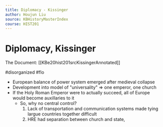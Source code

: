 ```yaml
---
title: Diplomacy - Kissinger
author: Houjun Liu
source: KBHistoryMasterIndex
course: HIST201
---
```


# Diplomacy, Kissinger

The Document: [[KBe20hist201srcKissingerAnnotated]]

#disorganized #flo

* European balance of power system emerged after medieval collapse
* Development into model of "universality" => one emperor, one church
* If the Holy Roman Emperor were to actually succeed, all of Europe would become auxillaries to it 
    * So, why no central control?
        1. Lack of transportation and communication systems made tying largue countries together difficult
        2. HRE had separation between church and state,  